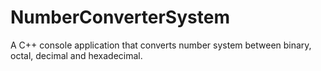 # NumberConverterSystem
A C++ console application that converts number system between binary, octal, decimal and hexadecimal.
